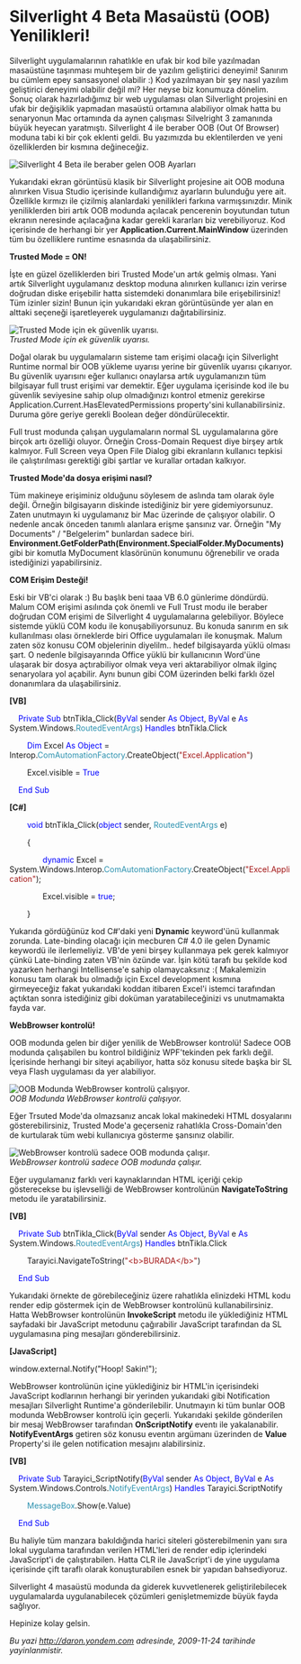 # Silverlight 4 Beta Masaüstü (OOB) Yenilikleri! 

Silverlight uygulamalarının rahatlıkle en ufak bir kod bile yazılmadan
masaüstüne taşınması muhteşem bir de yazılım geliştirici deneyimi!
Sanırım bu cümlem epey sansasyonel olabilir :) Kod yazılmayan bir şey
nasıl yazılım geliştirici deneyimi olabilir değil mi? Her neyse biz
konumuza dönelim. Sonuç olarak hazırladığımız bir web uygulaması olan
Silverlight projesini en ufak bir değişiklik yapmadan masaüstü ortamına
alabiliyor olmak hatta bu senaryonun Mac ortamında da aynen çalışması
Silvelright 3 zamanında büyük heyecan yaratmıştı. Silverlight 4 ile
beraber OOB (Out Of Browser) moduna tabi ki bir çok eklenti geldi. Bu
yazımızda bu eklentilerden ve yeni özelliklerden bir kısmına
değineceğiz.

![Silverlight 4 Beta ile beraber gelen OOB
Ayarları](../media/Silverlight_4_Beta_Masaustu_OOB_Yenilikleri/23112009_1.png)

Yukarıdaki ekran görüntüsü klasik bir Silverlight projesine ait OOB
moduna alınırken Visua Studio içerisinde kullandığımız ayarların
bulunduğu yere ait. Özellikle kırmızı ile çizilmiş alanlardaki
yenilikleri farkına varmışsınızdır. Minik yeniliklerden biri artık OOB
modunda açılacak pencerenin boyutundan tutun ekranın neresinde
açılacağına kadar gerekli kararları biz verebiliyoruz. Kod içerisinde de
herhangi bir yer **Application.Current.MainWindow** üzerinden tüm bu
özelliklere runtime esnasında da ulaşabilirsiniz.

**Trusted Mode = ON!**

İşte en güzel özelliklerden biri Trusted Mode'un artık gelmiş olması.
Yani artık Silverlight uygulamanız desktop moduna alınırken kullanıcı
izin verirse doğrudan diske erişebilir hatta sistemdeki donanımlara bile
erişebilirsiniz! Tüm izinler sizin! Bunun için yukarıdaki ekran
görüntüsünde yer alan en alttaki seçeneği işaretleyerek uygulamanızı
dağıtabilirsiniz.

![Trusted Mode için ek güvenlik
uyarısı.](../media/Silverlight_4_Beta_Masaustu_OOB_Yenilikleri/23112009_2.png)\
*Trusted Mode için ek güvenlik uyarısı.*

Doğal olarak bu uygulamaların sisteme tam erişimi olacağı için
Silverlight Runtime normal bir OOB yükleme uyarısı yerine bir güvenlik
uyarısı çıkarıyor. Bu güvenlik uyarısını eğer kullanıcı onaylarsa artık
uygulamanızın tüm bilgisayar full trust erişimi var demektir. Eğer
uygulama içerisinde kod ile bu güvenlik seviyesine sahip olup
olmadığınızı kontrol etmeniz gerekirse
Application.Current.HasElevatedPermissions property'sini
kullanabilirsiniz. Duruma göre geriye gerekli Boolean değer
döndürülecektir.

Full trust modunda çalışan uygulamaların normal SL uygulamalarına göre
birçok artı özelliği oluyor. Örneğin Cross-Domain Request diye birşey
artık kalmıyor. Full Screen veya Open File Dialog gibi ekranların
kullanıcı tepkisi ile çalıştırılması gerektiği gibi şartlar ve kurallar
ortadan kalkıyor.

**Trusted Mode'da dosya erişimi nasıl?**

Tüm makineye erişiminiz olduğunu söylesem de aslında tam olarak öyle
değil. Örneğin bilgisayarın diskinde istediğiniz bir yere
gidemiyorsunuz. Zaten unutmayın ki uygulamanız bir Mac üzerinde de
çalışıyor olabilir. O nedenle ancak önceden tanımlı alanlara erişme
şansınız var. Örneğin "My Documents" / "Belgelerim" bunlardan sadece
biri.
**Environment.GetFolderPath(Environment.SpecialFolder.MyDocuments)**
gibi bir komutla MyDocument klasörünün konumunu öğrenebilir ve orada
istediğinizi yapabilirsiniz.

**COM Erişim Desteği!**

Eski bir VB'ci olarak :) Bu başlık beni taaa VB 6.0 günlerime döndürdü.
Malum COM erişimi asılında çok önemli ve Full Trust modu ile beraber
doğrudan COM erişimi de Silverlight 4 uygulamalarına gelebiliyor.
Böylece sistemde yüklü COM kodu ile konuşabiliyorsunuz. Bu konuda
sanırım en sık kullanılması olası örneklerde biri Office uygulamaları
ile konuşmak. Malum zaten söz konusu COM objelerinin diyelilm.. hedef
bilgisayarda yüklü olması şart. O nedenle bilgisayarında Office yüklü
bir kullanıcının Word'üne ulaşarak bir dosya açtırabiliyor olmak veya
veri aktarabiliyor olmak ilginç senaryolara yol açabilir. Aynı bunun
gibi COM üzerinden belki farklı özel donanımlara da ulaşabilirsiniz.

**[VB]**

    <span style="color: blue;">Private</span> <span
style="color: blue;">Sub</span> btnTikla\_Click(<span
style="color: blue;">ByVal</span> sender <span
style="color: blue;">As</span> <span style="color: blue;">Object</span>,
<span style="color: blue;">ByVal</span> e <span
style="color: blue;">As</span> System.Windows.<span
style="color: #2b91af;">RoutedEventArgs</span>) <span
style="color: blue;">Handles</span> btnTikla.Click

        <span style="color: blue;">Dim</span> Excel <span
style="color: blue;">As</span> <span style="color: blue;">Object</span>
= Interop.<span
style="color: #2b91af;">ComAutomationFactory</span>.CreateObject(<span
style="color: #a31515;">"Excel.Application"</span>)

        Excel.visible = <span style="color: blue;">True</span>

    <span style="color: blue;">End</span> <span
style="color: blue;">Sub</span>

**[C\#]**

        <span style="color: blue;">void</span> btnTikla\_Click(<span
style="color: blue;">object</span> sender, <span
style="color: #2b91af;">RoutedEventArgs</span> e)

        {

               <span style="color: blue;">dynamic</span> Excel =
System.Windows.Interop.<span
style="color: #2b91af;">ComAutomationFactory</span>.CreateObject(<span
style="color: #a31515;">"Excel.Application"</span>);

               Excel.visible = <span style="color: blue;">true</span>;

        }

Yukarıda gördüğünüz kod C\#'daki yeni **Dynamic** keyword'ünü kullanmak
zorunda. Late-binding olacağı için mecburen C\# 4.0 ile gelen Dynamic
keywordü ile ilerlemeliyiz. VB'de yeni birşey kullanmaya pek gerek
kalmıyor çünkü Late-binding zaten VB'nin özünde var. İşin kötü tarafı bu
şekilde kod yazarken herhangi Intellisense'e sahip olamaycaksınız :(
Makalemizin konusu tam olarak bu olmadığı için Excel development kısmına
girmeyeceğiz fakat yukarıdaki koddan itibaren Excel'i istemci tarafından
açtıktan sonra istediğiniz gibi doküman yaratabileceğinizi vs
unutmamakta fayda var.

**WebBrowser kontrolü!**

OOB modunda gelen bir diğer yenilik de WebBrowser kontrolü! Sadece OOB
modunda çalışabilen bu kontrol bildiğiniz WPF'tekinden pek farklı değil.
İçerisinde herhangi bir siteyi açabiliyor, hatta söz konusu sitede başka
bir SL veya Flash uygulaması da yer alabiliyor.

![OOB Modunda WebBrowser kontrolü
çalışıyor.](../media/Silverlight_4_Beta_Masaustu_OOB_Yenilikleri/23112009_4.jpg)\
*OOB Modunda WebBrowser kontrolü çalışıyor.*

Eğer Trsuted Mode'da olmazsanız ancak lokal makinedeki HTML dosyalarını
gösterebilirsiniz, Trusted Mode'a geçerseniz rahatlıkla Cross-Domain'den
de kurtularak tüm webi kullanıcıya gösterme şansınız olabilir.

![WebBrowser kontrolü sadece OOB modunda
çalışır.](../media/Silverlight_4_Beta_Masaustu_OOB_Yenilikleri/23112009_3.png)\
*WebBrowser kontrolü sadece OOB modunda çalışır.*

Eğer uygulamanız farklı veri kaynaklarından HTML içeriği çekip
gösterecekse bu işlevselliği de WebBrowser kontrolünün
**NavigateToString** metodu ile yaratabilirsiniz.

**[VB]**

    <span style="color: blue;">Private</span> <span
style="color: blue;">Sub</span> btnTikla\_Click(<span
style="color: blue;">ByVal</span> sender <span
style="color: blue;">As</span> <span style="color: blue;">Object</span>,
<span style="color: blue;">ByVal</span> e <span
style="color: blue;">As</span> System.Windows.<span
style="color: #2b91af;">RoutedEventArgs</span>) <span
style="color: blue;">Handles</span> btnTikla.Click

        Tarayici.NavigateToString(<span
style="color: #a31515;">"\<b\>BURADA\</b\>"</span>)

    <span style="color: blue;">End</span> <span
style="color: blue;">Sub</span>

Yukarıdaki örnekte de görebileceğiniz üzere rahatlıkla elinizdeki HTML
kodu render edip göstermek için de WebBrowser kontrolünü
kullanabilirsiniz. Hatta WebBrowser kontrolünün **InvokeScript** metodu
ile yüklediğiniz HTML sayfadaki bir JavaScript metodunu çağırabilir
JavaScript tarafından da SL uygulamasına ping mesajları
gönderebilirsiniz.

**[JavaScript]**

window.external.Notify("Hoop! Sakin!");

WebBrowser kontrolünün içine yüklediğiniz bir HTML'in içerisindeki
JavaScript kodlarının herhangi bir yerinden yukarıdaki gibi Notification
mesajları Silverlight Runtime'a gönderilebilir. Unutmayın ki tüm bunlar
OOB modunda WebBrowser kontrolü için geçerli. Yukarıdaki şekilde
gönderilen bir mesaj WebBrowser tarafından **OnScriptNotify** eventı ile
yakalanabilir. **NotifyEventArgs** getiren söz konusu eventın argümanı
üzerinden de **Value** Property'si ile gelen notification mesajını
alabilirsiniz.

**[VB]**

    <span style="color: blue;">Private</span> <span
style="color: blue;">Sub</span> Tarayici\_ScriptNotify(<span
style="color: blue;">ByVal</span> sender <span
style="color: blue;">As</span> <span style="color: blue;">Object</span>,
<span style="color: blue;">ByVal</span> e <span
style="color: blue;">As</span> System.Windows.Controls.<span
style="color: #2b91af;">NotifyEventArgs</span>) <span
style="color: blue;">Handles</span> Tarayici.ScriptNotify

        <span style="color: #2b91af;">MessageBox</span>.Show(e.Value)

    <span style="color: blue;">End</span> <span
style="color: blue;">Sub</span>

Bu haliyle tüm manzara bakıldığında harici siteleri gösterebilmenin yanı
sıra lokal uygulama tarafından verilen HTML'leri de render edip
içlerindeki JavaScript'i de çalıştırabilen. Hatta CLR ile JavaScript'i
de yine uygulama içerisinde çift taraflı olarak konuşturabilen esnek bir
yapıdan bahsediyoruz.

Silverlight 4 masaüstü modunda da giderek kuvvetlenerek
geliştirilebilecek uygulamalarda uygulanabilecek çözümleri
genişletmemizde büyük fayda sağlıyor.

Hepinize kolay gelsin.


*Bu yazi http://daron.yondem.com adresinde, 2009-11-24 tarihinde yayinlanmistir.*